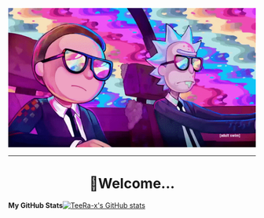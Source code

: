 <div align="center">
<img src="ImgForReadme/Watch Rick And Morty.gif">
</div>
<hr>
<div align="center"><h1>🚀Welcome...</h1></div>
<div style="display: flex;">
<div><b>My GitHub Stats</b></div>
<div><a href="http://www.github.com/TeeRa-x"><img src="https://github-readme-stats.vercel.app/api?username=TeeRax&show_icons=true&hide=&count_private=true&title_color=0891b2&text_color=ffffff&icon_color=0891b2&bg_color=1c1917&hide_border=true&show_icons=true" alt="TeeRa-x's GitHub stats" /></a></div>
</div>
